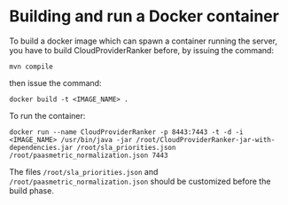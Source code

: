 # Building and run a Docker container
To build a docker image which can spawn a container running the server, you have to build CloudProviderRanker before, by issuing the command:

	mvn compile

then issue the command:

	docker build -t <IMAGE_NAME> .

To run the container:

	docker run --name CloudProviderRanker -p 8443:7443 -t -d -i <IMAGE_NAME> /usr/bin/java -jar /root/CloudProviderRanker-jar-with-dependencies.jar /root/sla_priorities.json /root/paasmetric_normalization.json 7443

The files ```/root/sla_priorities.json``` and ```/root/paasmetric_normalization.json``` should be customized before the build phase.

